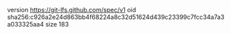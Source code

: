 version https://git-lfs.github.com/spec/v1
oid sha256:c926a2e24d863bb4f68224a8c32d51624d439c23399c7fcc34a7a3a033325aa4
size 183
